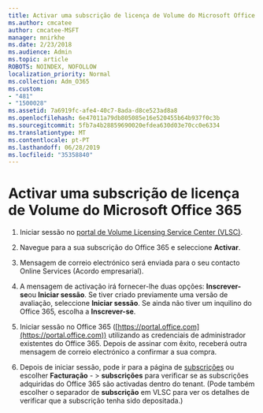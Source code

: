 ```yaml
---
title: Activar uma subscrição de licença de Volume do Microsoft Office 365
ms.author: cmcatee
author: cmcatee-MSFT
manager: mnirkhe
ms.date: 2/23/2018
ms.audience: Admin
ms.topic: article
ROBOTS: NOINDEX, NOFOLLOW
localization_priority: Normal
ms.collection: Adm_O365
ms.custom:
- "481"
- "1500028"
ms.assetid: 7a6919fc-afe4-40c7-8ada-d8ce523ad8a8
ms.openlocfilehash: 6e47011a79db805085e16e520455b64b937f0c3b
ms.sourcegitcommit: 5fb7a4b28859690020efdea630d03e70cc0e6334
ms.translationtype: MT
ms.contentlocale: pt-PT
ms.lasthandoff: 06/28/2019
ms.locfileid: "35358840"
---
```

# <a name="activating-a-microsoft-office-365-volume-license-subscription"></a>Activar uma subscrição de licença de Volume do Microsoft Office 365

1. Iniciar sessão no [portal de Volume Licensing Service Center (VLSC)](http://go.microsoft.com/fwlink/p/?LinkId=329762).

2. Navegue para a sua subscrição do Office 365 e seleccione **Activar**.

3. Mensagem de correio electrónico será enviada para o seu contacto Online Services (Acordo empresarial).

4. A mensagem de activação irá fornecer-lhe duas opções: **Inscrever-se**ou **Iniciar sessão**. Se tiver criado previamente uma versão de avaliação, seleccione **Iniciar sessão**. Se ainda não tiver um inquilino do Office 365, escolha a **Inscrever-se**.

5. Iniciar sessão no Office 365 ([https://portal.office.com](https://portal.office.com)) utilizando as credenciais de administrador existentes do Office 365. Depois de assinar com êxito, receberá outra mensagem de correio electrónico a confirmar a sua compra.

6. Depois de iniciar sessão, pode ir para a página de [subscrições](https://go.microsoft.com/fwlink/p/?linkid=842054) ou escolher **Facturação**  - \> **subscrições** para verificar se as subscrições adquiridas do Office 365 são activadas dentro do tenant. (Pode também escolher o separador de **subscrição** em VLSC para ver os detalhes de verificar que a subscrição tenha sido depositada.) 
